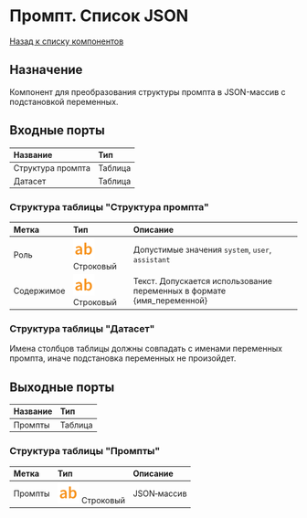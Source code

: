 # Промпт. Список JSON

[Назад к списку компонентов](../README.md)

## Назначение

Компонент для преобразования структуры промпта в JSON-массив с подстановкой переменных.

## Входные порты

| Название          | Тип     |
| :---------------- | :------ |
| Структура промпта | Таблица |
| Датасет           | Таблица |

### Структура таблицы "Структура промпта"

| Метка      | Тип                             | Описание                             |
| :--------- | :------------------------------ | :----------------------------------- |
| Роль       | ![](./img/string.svg) Строковый | Допустимые значения `system`, `user`, `assistant`|
| Содержимое | ![](./img/string.svg) Строковый | Текст. Допускается использование переменных в формате {имя_переменной}|

### Структура таблицы "Датасет"

Имена столбцов таблицы должны совпадать с именами переменных промпта, иначе подстановка переменных не произойдет.

## Выходные порты

| Название | Тип     |
| :------- | :------ |
| Промпты  | Таблица |

### Структура таблицы "Промпты"

| Метка   | Тип                             | Описание               |
| :------ | :------------------------------ | :--------------------- |
| Промпты | ![](./img/string.svg) Строковый | JSON‑массив            |
